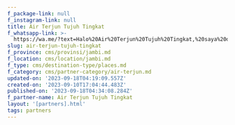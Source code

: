 ```yaml
---
f_package-link: null
f_instagram-link: null
title: Air Terjun Tujuh Tingkat
f_whatsapp-link: >-
  https://wa.me/?text=Halo%20Air%20Terjun%20Tujuh%20Tingkat,%20saya%20dapat%20info%20dari%20@loocale.id%20dan%20punya%20pertanyaan
slug: air-terjun-tujuh-tingkat
f_province: cms/provinsi/jambi.md
f_location: cms/location/jambi.md
f_type: cms/destination-type/places.md
f_category: cms/partner-category/air-terjun.md
updated-on: '2023-09-18T04:19:09.557Z'
created-on: '2023-09-10T17:04:44.483Z'
published-on: '2023-09-18T04:34:08.284Z'
f_partner-name: Air Terjun Tujuh Tingkat
layout: '[partners].html'
tags: partners
---
```



